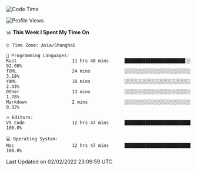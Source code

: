 <!--START_SECTION:waka-->
![Code Time](http://img.shields.io/badge/Code%20Time-967%20hrs%2046%20mins-blue)

![Profile Views](http://img.shields.io/badge/Profile%20Views-18-blue)

📊 **This Week I Spent My Time On** 

```text
⌚︎ Time Zone: Asia/Shanghai

💬 Programming Languages: 
Rust                     11 hrs 46 mins      ███████████████████████░░   92.08% 
TOML                     24 mins             ░░░░░░░░░░░░░░░░░░░░░░░░░   3.18% 
YAML                     18 mins             ░░░░░░░░░░░░░░░░░░░░░░░░░   2.43% 
Other                    13 mins             ░░░░░░░░░░░░░░░░░░░░░░░░░   1.78% 
Markdown                 2 mins              ░░░░░░░░░░░░░░░░░░░░░░░░░   0.32%

🔥 Editors: 
VS Code                  12 hrs 47 mins      █████████████████████████   100.0%

💻 Operating System: 
Mac                      12 hrs 47 mins      █████████████████████████   100.0%

```


 Last Updated on 02/02/2022 23:09:59 UTC
<!--END_SECTION:waka-->
